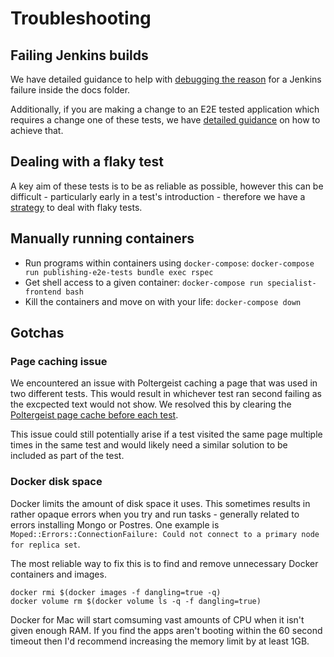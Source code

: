 # Troubleshooting

## Failing Jenkins builds

We have detailed guidance to help with [debugging the reason][debugging-fails]
for a Jenkins failure inside the docs folder.

Additionally, if you are making a change to an E2E tested application which
requires a change one of these tests, we have
[detailed guidance][breaking-app-change] on how to achieve that.

[debugging-fails]: ./jenkins-debugging-failures.md
[breaking-app-change]: ./jenkins-breaking-changes.md

## Dealing with a flaky test

A key aim of these tests is to be as reliable as possible, however this can be
difficult - particularly early in a test's introduction - therefore we have a
[strategy](./writing-tests.md#dealing-with-flaky-tests) to deal with flaky tests.

## Manually running containers

- Run programs within containers using `docker-compose`:
  `docker-compose run publishing-e2e-tests bundle exec rspec`
- Get shell access to a given container: `docker-compose run specialist-frontend bash`
- Kill the containers and move on with your life: `docker-compose down`

## Gotchas

### Page caching issue

We encountered an issue with Poltergeist caching a page that was used in two
different tests. This would result in whichever test ran second failing as
the excpected text would not show. We resolved this by clearing the
[Poltergeist page cache before each test][clear-page-cache-pr].

This issue could still potentially arise if a test visited the same page
multiple times in the same test and would likely need a similar solution
to be included as part of the test.

[clear-page-cache-pr]: https://github.com/alphagov/publishing-e2e-tests/pull/204

### Docker disk space

Docker limits the amount of disk space it uses. This sometimes results in
rather opaque errors when you try and run tasks - generally related to
errors installing Mongo or Postres. One example is
`Moped::Errors::ConnectionFailure: Could not connect to a primary node for
replica set`.

The most reliable way to fix this is to find and remove unnecessary Docker
containers and images.

```
docker rmi $(docker images -f dangling=true -q)
docker volume rm $(docker volume ls -q -f dangling=true)
```

Docker for Mac will start comsuming vast amounts of CPU when it isn't given
enough RAM.   If you find the apps aren't booting within the 60 second timeout
then I'd recommend increasing the memory limit by at least 1GB.
